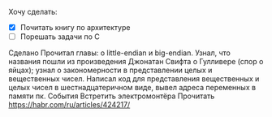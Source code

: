 Хочу сделать:
- [x] Почитать книгу по архитектуре
- [ ] Порешать задачи по C

Сделано
Прочитал главы: о little-endian и big-endian. Узнал, что названия пошли из произведения Джонатан Свифта о Гулливере (спор о яйцах); узнал о закономерности в представлении целых и вещественных чисел. Написал код для представления вещественных и целых чисел в шестнадцатеричном виде, вывел адреса переменных в памяти пк.
События
Встретить электромонтёра 
Прочитать https://habr.com/ru/articles/424217/